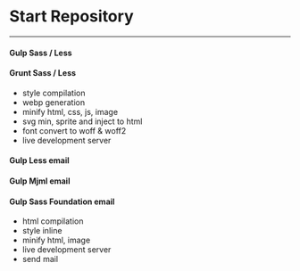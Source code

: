 # Start Repository
---
#### Gulp Sass / Less
#### Grunt Sass / Less

- style compilation
- webp generation
- minify html, css, js, image
- svg min, sprite and inject to html
- font convert to woff & woff2
- live development server

#### Gulp Less email
#### Gulp Mjml email
#### Gulp Sass Foundation email

- html compilation
- style inline
- minify html, image
- live development server
- send mail
